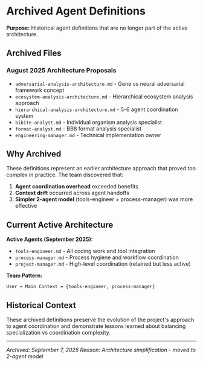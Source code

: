 # Archived Agent Definitions

**Purpose:** Historical agent definitions that are no longer part of the active architecture.

## Archived Files

### August 2025 Architecture Proposals
- `adversarial-analysis-architecture.md` - Gene vs neural adversarial framework concept
- `ecosystem-analysis-architecture.md` - Hierarchical ecosystem analysis approach  
- `hierarchical-analysis-architecture.md` - 5-6 agent coordination system
- `bibite-analyst.md` - Individual organism analysis specialist
- `format-analyst.md` - BB8 format analysis specialist
- `engineering-manager.md` - Technical implementation owner

## Why Archived

These definitions represent an earlier architecture approach that proved too complex in practice. The team discovered that:

1. **Agent coordination overhead** exceeded benefits  
2. **Context drift** occurred across agent handoffs
3. **Simpler 2-agent model** (tools-engineer + process-manager) was more effective

## Current Active Architecture

**Active Agents (September 2025):**
- `tools-engineer.md` - All coding work and tool integration
- `process-manager.md` - Process hygiene and workflow coordination  
- `project-manager.md` - High-level coordination (retained but less active)

**Team Pattern:**
```
User ↔ Main Context ↔ {tools-engineer, process-manager}
```

## Historical Context

These archived definitions preserve the evolution of the project's approach to agent coordination and demonstrate lessons learned about balancing specialization vs coordination complexity.

---
*Archived: September 7, 2025*
*Reason: Architecture simplification - moved to 2-agent model*